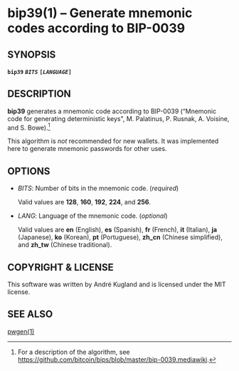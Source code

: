 bip39(1) – Generate mnemonic codes according to BIP-0039
========================================================

## SYNOPSIS

  **`bip39`** **<var>`BITS`</var>** **`[`<var>`LANGUAGE`</var>`]`**

## DESCRIPTION

**bip39** generates a mnemonic code according to BIP-0039 (“Mnemonic code
for generating deterministic keys", M. Palatinus, P. Rusnak, A. Voisine,
and S. Bowe).[^BIP0039]

This algorithm is _not_ recommended for new wallets. It was implemented
here to generate mnemonic passwords for other uses.

## OPTIONS

  * <var>BITS</var>:
    Number of bits in the mnemonic code. (_required_)
    
    Valid values are **128**, **160**, **192**, **224**, and **256**.

  * <var>LANG</var>:
    Language of the mnemonic code. (_optional_)
    
    Valid values are **en** (English), **es** (Spanish), **fr** (French),
    **it** (Italian), **ja** (Japanese), **ko** (Korean), **pt**
    (Portuguese), **zh_cn** (Chinese simplified), and **zh_tw** (Chinese
    traditional).

## COPYRIGHT & LICENSE

This software was written by André Kugland and is licensed under the MIT license.

## SEE ALSO

[pwgen(1)](https://linux.die.net/man/1/pwgen)

[^BIP0039]: For a description of the algorithm, see https://github.com/bitcoin/bips/blob/master/bip-0039.mediawiki.
